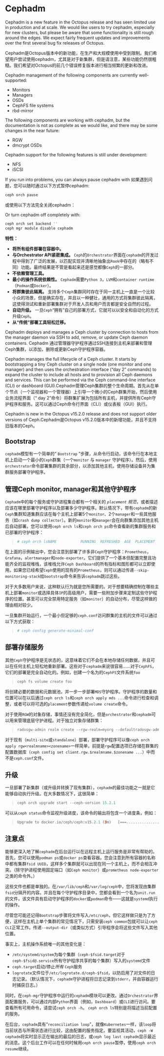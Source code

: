 # Cephadm

Cephadm is a new feature in the Octopus release and has seen limited use in production and at scale.  We would like users to try cephadm, especially for new clusters, but please be aware that some functionality is still rough around the edges.  We expect fairly frequent updates and improvements over the first several bug fix releases of Octopus.

Cephadm是Octopus版本中的新功能，在生产和大规模使用中受到限制。我们希望用户尝试使用cephadm，尤其是对于新集群，但是请注意，某些功能仍然很粗糙。我们希望对Octopus的前几个错误修复版本进行相当频繁的更新和改进。 

Cephadm management of the following components are currently well-supported:

- Monitors
- Managers
- OSDs
- CephFS file systems
- rbd-mirror

The following components are working with cephadm, but the documentation is not as complete as we would like, and there may be some changes in the near future:

- RGW
- dmcrypt OSDs

Cephadm support for the following features is still under development:

- NFS
- iSCSI

If you run into problems, you can always pause cephadm with 如果遇到问题，您可以随时通过以下方式暂停cephadm:

```bash
ceph orch pause
```

或使用以下方法完全关闭cephadm： 

Or turn cephadm off completely with:

```bash
ceph orch set backend ''
ceph mgr module disable cephadm
```

**特性：**

- **将所有组件部署在容器中。**
- **与Orchestrator API紧密集成。** `Ceph`的`Orchestrator`界面在`cephadm`的开发过程中得到了广泛的发展，以匹配实现并清晰地抽象出`Rook`中存在的（略有不同）功能。最终结果是不管是看起来还是感觉都像`Ceph`的一部分。
- **不依赖管理工具。**
- **最小的操作系统依赖性。** `Cephadm`需要`Python 3`，`LVM`和`container runtime`（`Podman`或`Docker`）。
- **将群集彼此隔离。** 支持多个`Ceph`集群同时存在于同一主机上一直是一个比较小众的场景，但是确实存在，并且以一种健壮，通用的方式将集群彼此隔离，这使得测试和重新部署集群对于开发人员和用户而言都是安全自然的过程。
- **自动升级。** 一旦`Ceph`“拥有”自己的部署方式，它就可以以安全和自动化的方式升级`Ceph`。
- **从“传统”部署工具轻松迁移。** 

Cephadm deploys and manages a Ceph cluster by connection to hosts from the manager daemon via SSH to add, remove, or update Ceph daemon containers. Cephadm 通过管理器守护程序通过SSH连接到主机来部署和管理Ceph集群，以添加，删除或更新Ceph守护程序容器。 

Cephadm manages the full lifecycle of a Ceph cluster.  It starts by bootstrapping a tiny Ceph cluster on a single node (one monitor and one manager) and then uses the orchestration interface (“day 2” commands) to expand the cluster to include all hosts and to provision all Ceph daemons and services.  This can be performed via the Ceph command-line interface (CLI) or dashboard (GUI).Cephadm管理Ceph集群的整个生命周期。首先从在单个节点（一个监视器和一个管理器）上引导一个微小的Ceph群集开始，然后使用业务流程界面（“ day 2”命令）将群集扩展为包括所有主机，并提供所有Ceph守护程序和服务。这可以通过Ceph命令行界面（CLI）或仪表板（GUI）执行。 

Cephadm is new in the Octopus v15.2.0 release and does not support older versions of Ceph.Cephadm是Octopus v15.2.0版本中的新增功能，并且不支持旧版本的Ceph。

## Bootstrap

`cephadm`模型有一个简单的“ `Bootstrap` ”步骤，从命令行启动，该命令行在本地主机上启动一个最小的`Ceph`群集（一个`monitor` 与 `manager` 守护程序）。然后，使用`orchestrator`命令部署集群的其余部分，以添加其他主机，使用存储设备并为集群服务部署守护程序。

## 管理Ceph monitor, manager和其他守护程序

`Cephadm`中的每个服务或守护进程集合都有一个相关的 *`placement` 规范*，或者描述应该在哪里部署守护程序以及部署多少守护程序。默认情况下，带有`cephadm`的新`Ceph`集群知道集群应该在每个主机上部署5个`monitor`、2个`manager`和一些其他服务（如`crash dump collector`）。新的`monitor`和`manager`会在向群集添加其他主机后自动部署。您可以使用`ceph orch ls`和`ceph orch ps`命令查看新的集群服务和已部署的守护程序：

> ```php
> # ceph orch lsNAME           RUNNING  REFRESHED  AGE  PLACEMENT  IMAGE NAME                           IMAGE ID      alertmanager       1/1  71s ago    22m  count:1    docker.io/prom/alertmanager:latest   0881eb8f169f  crash              1/1  71s ago    23m  *          docker.io/ceph/ceph:v15              204a01f9b0b6  grafana            1/1  71s ago    22m  count:1    docker.io/ceph/ceph-grafana:latest   87a51ecf0b1c  mgr                1/2  71s ago    23m  count:2    docker.io/ceph/ceph:v15              204a01f9b0b6  mon                1/5  71s ago    23m  count:5    docker.io/ceph/ceph:v15              204a01f9b0b6  node-exporter      1/1  71s ago    22m  *          docker.io/prom/node-exporter:latest  e5a616e4b9cf  prometheus         1/1  71s ago    22m  count:1    docker.io/prom/prometheus:latest     e935122ab143  # ceph orch psNAME                HOST  STATUS         REFRESHED  AGE  VERSION  IMAGE NAME                           IMAGE ID      CONTAINER ID  alertmanager.gnit   gnit  running (21m)  96s ago    22m  0.20.0   docker.io/prom/alertmanager:latest   0881eb8f169f  15ceff5ae935  crash.gnit          gnit  running (22m)  96s ago    23m  15.2.0   docker.io/ceph/ceph:v15              204a01f9b0b6  0687711365e4  grafana.gnit        gnit  running (21m)  96s ago    22m  6.6.2    docker.io/ceph/ceph-grafana:latest   87a51ecf0b1c  fa1db4647c4c  mgr.gnit.xmfvjy     gnit  running (24m)  96s ago    24m  15.2.0   docker.io/ceph/ceph:v15              204a01f9b0b6  6a29bc868357  mon.gnit            gnit  running (24m)  96s ago    24m  15.2.0   docker.io/ceph/ceph:v15              204a01f9b0b6  072f5926faa8  node-exporter.gnit  gnit  running (22m)  96s ago    22m  0.18.1   docker.io/prom/node-exporter:latest  e5a616e4b9cf  eb5f715005fc  prometheus.gnit     gnit  running (22m)  96s ago    22m  2.16.0   docker.io/prom/prometheus:latest     e935122ab143  6ee6de1b3cc1  
> ```

在上面的示例输出中，您会注意到部署了许多非`Ceph`守护程序：`Prometheus`，`Grafana`，`alertmanager`和`node-exporter`。它们提供了一个基本但配置完整且功能齐全的监视堆栈，该堆栈允许`Ceph Dashboard`的所有指标和图形都可以立即使用。如果您已经希望`Ceph`使用的现有的`Prometheus`，则可以通过传递`--skip-monitoring-stack`给`bootstrap`命令来告诉`cephadm`跳过这些。

对于大多数用户来说，这种默认行为就是您所需要的。对于想要精确控制在哪些主机上部署`monitor`或选择具体`IP`的高级用户，需要一些附加步骤来定制这些守护程序的位置。甚至可以完全禁用特定服务（如`monitor`）的自动分布，尽管这样做的理由相对较少。

一旦集群开始运行，一个最小但足够的`ceph.conf`访问群集的主机的文件可以通过以下方式获取：

> ```php
> # ceph config generate-minimal-conf
> ```



## 部署存储服务

其他`Ceph`守护程序是无状态的，这意味着它们不会在本地存储任何数据，并且可以在任何主机上轻松地重新部署。这些对于`cephadm`来说很容易……对于`CephFS`，它们的部署是完全自动化的。例如，创建一个名为的`CephFS`文件系统`foo`

> ```php
> ceph fs volume create foo
> ```

将创建必要的数据和元数据池，并一步一步部署`MDS`守护程序。守护程序的数量和位置可以在以后通过`ceph orch ls`和`ceph orch apply mds ...`命令进行检查和调整，或者可以将可选的`placement`参数传递给`volume create`命令。

对于使用`RGW`的对象存储，事情还没有完全简化，但是`orchestrator`和`cephadm`可以用来管理底层守护进程。对于独立对象存储群集：

> ```php
> radosgw-admin realm create --rgw-realm=myorg --defaultradosgw-admin zonegroup create --rgw-zonegroup=default --master --defaultradosgw-admin zone create --rgw-zonegroup=default --rgw-zone=us-east-1 --master --defaultceph orch apply rgw myorg us-east-1
> ```

对于现有（`multi-site`或`standalone`）部署，部署守护程序可以像`ceph orch apply rgw<realmname><zonename>`一样简单，前提是`rgw`配置选项已存储在群集的配置数据库（`ceph config set client.rgw.$realmname.$zonename ...`）中而不是`ceph.conf`文件。

## 升级

一旦部署了新集群（或升级并转换了现有集群），`cephadm`的最佳功能之一就是它能够自动执行升级。在大多数情况下，这很简单：

> ```php
> ceph orch upgrade start --ceph-version 15.2.1
> ```

可以从`ceph status`命令监视升级进度，该命令的输出将包含一个进度条，例如：

> ```php
> Upgrade to docker.io/ceph/ceph:v15.2.1 (3m)   [===.........................] (remaining: 21m)
> ```

## 注意点

能够更深入地了解`cephadm`在后台运行以在远程主机上运行服务是非常有帮助的。首先，您可以使用`podman ps`或`docker ps`查看容器。您会注意到所有容器的名称中都有集群`fsid UUID`，这样多个集群就可以出现在同一个主机上，而不会相互冲突。（除守护进程使用固定端口（如`Ceph monitor`）或`prometheus node-exporter`之类的命令外。）

这些文件也都是单独的。在`/var/lib/ceph`和`/var/log/ceph`中，您将发现由集群`fsid`分隔开的内容。并且在每个守护程序目录中，您都会看到一个名为`unit.run`的文件，该文件具有启动守护程序的`docker`或`podman`命令——这就是`systemd`执行的操作。

尽管您可能还记得`Bootstrap`步骤将文件写入`/etc/ceph`，但它这样做只是为了方便，这样在主机上单个集群的常见情况下，只需安装`ceph common`包就可以让`ceph CLI`正常工作。传递`--output-dir`（或类似方式）引导程序会将这些文件写入其他位置。

事实上，主机操作系统唯一的其他变化是：

- `/etc/systemd/system`为每个集群（`ceph-$fsid.target`对于`ceph-$fsid@.service`所有守护程序共享的每个集群）写入的`systemd`文件
- `ceph.target`启动/停止*所有* `Ceph`服务
- `logrotate`文件位于`/etc/logrotate.d/ceph-$fsid`，以防启用了对文件的日志记录。（默认情况下，`cephadm`守护进程将日志记录到`stderr`，并由容器运行时捕获日志。）

同时，在`ceph-mgr`守护程序中运行的`cephadm`模块可以更改。通过`Orchestrator`界面配置服务，可以通过内部`Python`界面（例如，`Dashboard`）或`CLI`进行访问。要查看所有可用命令，请尝试`ceph orch -h`。 `ceph orch ls`特别是将描述当前配置的服务。

在后台，`cephadm`具有“`reconciliation loop`”，就像`Kubernetes`一样，该`loop`将当前状态与所需状态进行比较，这由配置的服务指定。要监视其活动，`ceph -W cephadm`将实时显示正在输出的最后的日志，或`ceph log last cephadm`显示最近的消息。这个后台工作可以在任何时候用`ceph orch pause`暂停，使用`ceph orch resume`继续。